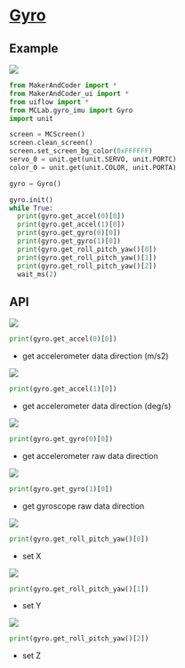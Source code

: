 # [Gyro](/en/unit/color)

## Example

<img class="blockly_svg" src="https://upload.wikimedia.org/wikipedia/commons/thumb/5/5b/Insert_image_here.svg/2560px-Insert_image_here.svg.png">

```python
from MakerAndCoder import *
from MakerAndCoder_ui import *
from uiflow import *
from MCLab.gyro_imu import Gyro
import unit

screen = MCScreen()
screen.clean_screen()
screen.set_screen_bg_color(0xFFFFFF)
servo_0 = unit.get(unit.SERVO, unit.PORTC)
color_0 = unit.get(unit.COLOR, unit.PORTA)

gyro = Gyro()

gyro.init()
while True:
  print(gyro.get_accel(0)[0])
  print(gyro.get_accel(1)[0])
  print(gyro.get_gyro(0)[0])
  print(gyro.get_gyro(1)[0])
  print(gyro.get_roll_pitch_yaw()[0])
  print(gyro.get_roll_pitch_yaw()[1])
  print(gyro.get_roll_pitch_yaw()[2])
  wait_ms(2)
```

## API

<img class="blockly_svg" src="https://upload.wikimedia.org/wikipedia/commons/thumb/5/5b/Insert_image_here.svg/2560px-Insert_image_here.svg.png">

```python
print(gyro.get_accel(0)[0])
```

- get accelerometer data direction (m/s2)

<img class="blockly_svg" src="https://upload.wikimedia.org/wikipedia/commons/thumb/5/5b/Insert_image_here.svg/2560px-Insert_image_here.svg.png">

```python
print(gyro.get_accel(1)[0])
```

- get accelerometer data direction (deg/s)


<img class="blockly_svg" src="https://upload.wikimedia.org/wikipedia/commons/thumb/5/5b/Insert_image_here.svg/2560px-Insert_image_here.svg.png">

```python
print(gyro.get_gyro(0)[0])
```

- get accelerometer raw data direction

<img class="blockly_svg" src="https://upload.wikimedia.org/wikipedia/commons/thumb/5/5b/Insert_image_here.svg/2560px-Insert_image_here.svg.png">

```python
print(gyro.get_gyro(1)[0])
```

- get gyroscope raw data direction

<img class="blockly_svg" src="https://upload.wikimedia.org/wikipedia/commons/thumb/5/5b/Insert_image_here.svg/2560px-Insert_image_here.svg.png">

```python
print(gyro.get_roll_pitch_yaw()[0])
```

- set X

<img class="blockly_svg" src="https://upload.wikimedia.org/wikipedia/commons/thumb/5/5b/Insert_image_here.svg/2560px-Insert_image_here.svg.png">

```python
print(gyro.get_roll_pitch_yaw()[1])
```

- set Y

<img class="blockly_svg" src="https://upload.wikimedia.org/wikipedia/commons/thumb/5/5b/Insert_image_here.svg/2560px-Insert_image_here.svg.png">

```python
print(gyro.get_roll_pitch_yaw()[2])
```

- set Z


